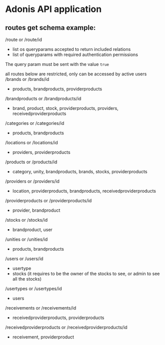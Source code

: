 # Adonis API application

## routes get schema example:
/route or /route/id
  - list os queryparams accepted to return included relations
  - list of queryparams with required authentication permissions

The query param must be sent with the value ```true```

all routes below are restricted, only can be accessed by active users
/brands or /brands/id 
  - products, brandproducts, providerproducts

/brandproducts or /brandproducts/id 
  - brand, product, stock, providerproducts, providers, receivedproviderproducts

/categories or /categories/id 
  - products, brandproducts

/locations or /locations/id 
  - providers, providerproducts

/products or /products/id 
  - category, unity, brandproducts, brands, stocks, providerproducts

/providers or /providers/id 
  - location, providerproducts, brandproducts, receivedproviderproducts

/providerproducts or /providerproducts/id 
  - provider, brandproduct

/stocks or /stocks/id 
  - brandproduct, user

/unities or /unities/id 
  - products, brandproducts

/users or /users/id 
  - usertype
  - stocks (it requires to be the owner of the stocks to see, or admin to see all the stocks)

/usertypes or /usertypes/id 
  - users

/receivements or /receivements/id
  - receivedproviderproducts, providerproducts

/receivedproviderproducts or /receivedproviderproducts/id
  - receivement, providerproduct

